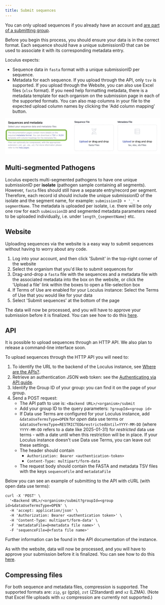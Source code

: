```yaml
---
title: Submit sequences
---
```


You can only upload sequences if you already have an account and [are part of a submitting group](../create-manage-groups/).

Before you begin this process, you should ensure your data is in the correct format. Each sequence should have a unique submissionID that can be used to associate it with its corresponding metadata entry.

Loculus expects:

- Sequence data in `fasta` format with a unique submissionID per sequence.
- Metadata for each sequence. If you upload through the API, only `tsv` is supported. If you upload through the Website, you can also use Excel files (`xlsx` format). If you need help formatting metadata, there is a metadata template for each organism on the submission page in each of the supported formats. You can also map columns in your file to the expected upload column names by clicking the 'Add column mapping' button.

![Metadata template.](../../../assets/MetadataTemplate.png)

## Multi-segmented Pathogens

Loculus expects multi-segmented pathogens to have one unique submissionID per **isolate** (pathogen sample containing all segments). However, `fasta` files should still have a separate entry/record per segment. Therefore, each record id should include the unique submissionID of the isolate and the segment name, for example: `submissionID + '_' + segmentName`. The metadata is uploaded per isolate, i.e. there will be only one row for each `submissionID` and segmented metadata parameters need to be uploaded individually, i.e. under `length_{segmentName}` etc.

## Website

Uploading sequences via the website is a easy way to submit sequences without having to worry about any code.

1. Log into your account, and then click 'Submit' in the top-right corner of the website
2. Select the organism that you'd like to submit sequences for
3. Drag-and-drop a `fasta` file with the sequences and a metadata file with the associated metadata into the box on the website, or click the 'Upload a file' link within the boxes to open a file-selection box
4. If Terms of Use are enabled for your Loculus instance: Select the Terms of Use that you would like for your data
5. Select 'Submit sequences' at the bottom of the page

The data will now be processed, and you will have to approve your submission before it is finalized. You can see how to do this [here](../approve-submissions/).

## API

It is possible to upload sequences through an HTTP API. We also plan to release a command-line interface soon.

To upload sequences through the HTTP API you will need to:

1. To identify the URL to the backend of the Loculus instance, see [Where are the APIs?](../../introduction/api-overview/#where-are-the-apis).
2. Retrieve an authentication JSON web token: see the [Authenticating via API guide](../authenticate-via-api/).
3. Identify the Group ID of your group: you can find it on the page of your group.
4. Send a POST request:
   - The API path to use is: `<Backend URL>/<organism>/submit`
   - Add your group ID to the query parameters: `?groupId=<group id>`
   - If Data use Terms are configured for your Loculus instance, add `&dataUseTermsType=OPEN` for _open_ data use terms or `&dataUseTermsType=RESTRICTED&restrictedUntil=YYYY-MM-DD` (where `YYYY-MM-DD` refers to a date like 2025-01-31) for _restricted_ data use terms - with a date until when this restriction will be in place. If your Loculus instance doesn't use Data use Terms, you can leave out these settings.
   - The header should contain
     - `Authorization: Bearer <authentication-token>`
     - `Content-Type: multipart/form-data`
   - The request body should contain the FASTA and metadata TSV files with the keys `sequenceFile` and `metadataFile`

Below you can see an example of submitting to the API with cURL (with open data use terms):

```
curl -X 'POST' \
  '<Backend URL>/<organism>/submit?groupId=<group id>&dataUseTermsType=OPEN' \
  -H 'accept: application/json' \
  -H 'Authorization: Bearer <authentication token>' \
  -H 'Content-Type: multipart/form-data' \
  -F 'metadataFile=@<metadata file name>' \
  -F 'sequenceFile=@<fasta file name>'
```

Further information can be found in the API documentation of the instance.

As with the website, data will now be processed, and you will have to approve your submission before it is finalized. You can see how to do this [here](../approve-submissions/).

## Compressing files

For both sequence and metadata files, compression is supported. The supported formats are: `zip`, `gz` (gzip), `zst` (ZStandard) and `xz` (LZMA). (Note that Excel file uploads with `xz` compression are currently not supported.)
